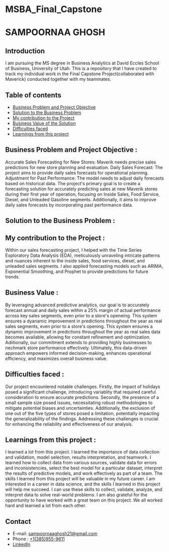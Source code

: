 # MSBA_Final_Capstone
# SAMPOORNAA GHOSH

## Introduction 
I am pursuing the MS degree in Business Analytics at David Eccles School of Business, University of Utah.
This is a repository that I have created to track my individual work in the Final Capstone Project(collaborated with Maverick) conducted together with my teammates.

## Table of contents
- [Business Problem and Project Objective](#Business-Problem-and-Project-Objective)
- [Solution to the Business Problem](#Solution-to-the-Business-Problem)
- [My contribution to the Project](#My-contribution-to-the-Project)
- [Business Value of the Solution](#Business-Value-of-the-Solution)
- [Difficulties faced](#Difficulties-faced)
- [Learnings from this project](#Learnings-from-this-project)

## Business Problem and Project Objective :
Accurate Sales Forecasting for New Stores: Maverik needs precise sales predictions for new store planning and evaluation. Daily Sales Forecast: The project aims to provide daily sales forecasts for operational planning. Adjustment for Past Performance: The model needs to adjust daily forecasts based on historical data.
The project's primary goal is to create a forecasting solution for accurately predicting sales at new Maverik stores during their first year of operation, focusing on Inside Sales, Food Service, Diesel, and Unleaded Gasoline segments. Additionally, it aims to improve daily sales forecasts by incorporating past performance data.

## Solution to the Business Problem : 


## My contribution to the Project :
Within our sales forecasting project, I helped with the Time Series Exploratory Data Analysis (EDA), meticulously unraveling intricate patterns and nuances inherent to the inside sales, food services, diesel, and unleaded sales segments. I also applied forecasting models such as ARIMA, Exponential Smoothing, and Prophet to provide predictions for future trends.

## Business Value :
By leveraging advanced predictive analytics, our goal is to accurately forecast annual and daily sales within a 25% margin of actual performance across key sales segments, even prior to a store's openeing. This system ensures a dyanamic improvement in predictions throughout the year as real sales segments, even prior to a store's opening. This system ensures a dynamic improvement in predictions throughout the year as real sales data becomes available, allowing for constant refinement and optimization. Adiitionally, our commitment extends to providing highly businesses to nechmark store performance effectively. Ultimately, this data-driven approach empowers informed decision-making, enhances operational efficiency, and maximizes overall business value.

## Difficulties faced : 
Our project encountered notable challenges. Firstly, the impact of holidays posed a significant challenge, introducing variablity that required careful consideration to ensure accurate predictions. Secondly, the presence of a small sample size posed issues, necessitating robust methodologies to mitigate potential biases and uncertainties. Additionally, the exclusion of one out of the five types of stores posed a limitation, potentially impacting the generalizability of the findings. Addressing these challenges is crucial for enhancing the reliability and effectiveness of our analysis. 

## Learnings from this project : 
I learned a lot from this project. I learned the importance of data collection and validation, model selection, results interpretation, and teamwork. I learned how to collect data from various sources, validate data for errors and inconsistencies, select the best model for a particular dataset, interpret the results of predictive models, and work effectively as part of a team. 
The skills I learned from this project will be valuable in my future career. I am interested in a career in data science, and the skills I learned in this project will help me succeed. I can use these skills to collect, validate, analyze, and interpret data to solve real-world problems. I am also grateful for the opportunity to have worked with a great team on this project. We all worked hard and learned a lot from each other.

## Contact
- E-mail: sampoornaaghosh21@gmail.com
- Phone : [+1(385)955-9611](#+1(385)955-9611)
- [LinkedIn](https://www.linkedin.com/in/sampoornaa-ghosh/)
